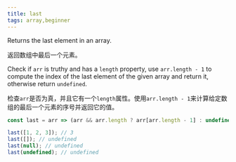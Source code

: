 ```yaml
---
title: last
tags: array,beginner
---
```


Returns the last element in an array.

返回数组中最后一个元素。

Check if `arr` is truthy and has a `length` property, use `arr.length - 1` to compute the index of the last element of the given array and return it, otherwise return `undefined`.

检查`arr`是否为真，并且它有一个`length`属性。使用`arr.length - 1`来计算给定数组的最后一个元素的序号并返回它的值。

```js
const last = arr => (arr && arr.length ? arr[arr.length - 1] : undefined);
```

```js
last([1, 2, 3]); // 3
last([]); // undefined
last(null); // undefined
last(undefined); // undefined
```
